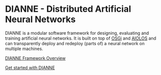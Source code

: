 DIANNE - Distributed Artificial Neural Networks
===============================================

DIANNE is a modular software framework for designing, evaluating and training artificial neural networks. It is built on top of [OSGi](http://www.osgi.org) and [AIOLOS](http://aiolos.intec.ugent.be) and can transparently deploy and redeploy (parts of) a neural network on multiple machines.

[DIANNE Framework Overview](doc/dianne.md)

[Get started with DIANNE](doc/tutorial.md)
